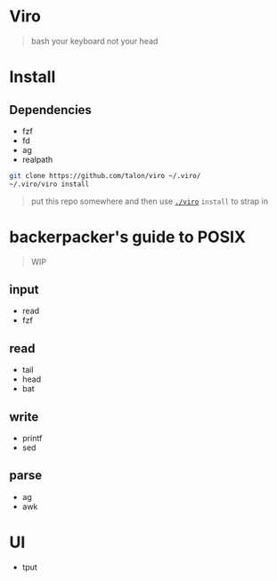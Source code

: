 # Viro
> bash your keyboard not your head

# Install

## Dependencies
- fzf
- fd
- ag
- realpath

```sh
git clone https://github.com/talon/viro ~/.viro/
~/.viro/viro install
```
> put this repo somewhere and then use [`./viro`](./viro) `install` to strap in

# backerpacker's guide to POSIX
> WIP

## input
- read
- fzf

## read
- tail
- head
- bat

## write
- printf
- sed

## parse
- ag
- awk

# UI
- tput
